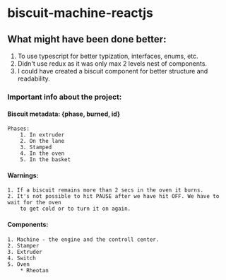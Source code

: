 # biscuit-machine-reactjs

## What might have been done better:
1. To use typescript for better typization, interfaces, enums, etc.
2. Didn't use redux as it was only max 2 levels nest of components.
3. I could have created a biscuit component for better structure and readability.

### Important info about the project:
#### Biscuit metadata: {phase, burned, id}
    Phases:
        1. In extruder
        2. On the lane
        3. Stamped
        4. In the oven
        5. In the basket
#### Warnings:
    1. If a biscuit remains more than 2 secs in the oven it burns.
    2. It's not possible to hit PAUSE after we have hit OFF. We have to wait for the oven 
        to get cold or to turn it on again.    

#### Components:
    1. Machine - the engine and the controll center.
    2. Stamper
    3. Extruder
    4. Switch
    5. Oven
        * Rheotan
